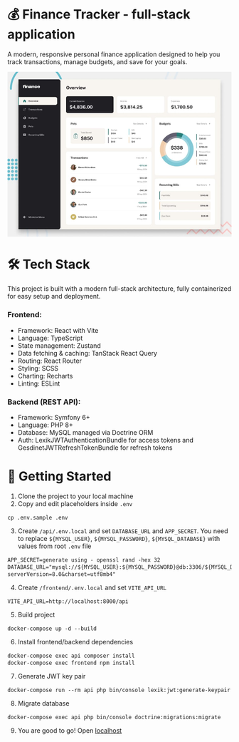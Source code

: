 # 💰 Finance Tracker - full-stack application

A modern, responsive personal finance application designed to help you track transactions, manage budgets, and save for your goals.

![Design preview for the Personal finance app coding challenge](./preview.jpg)

# 🛠️ Tech Stack
This project is built with a modern full-stack architecture, fully containerized for easy setup and deployment.
### Frontend: 
- Framework: React with Vite
- Language: TypeScript
- State management: Zustand
- Data fetching & caching: TanStack React Query
- Routing: React Router
- Styling: SCSS
- Charting: Recharts
- Linting: ESLint

### Backend (REST API):
- Framework: Symfony 6+
- Language: PHP 8+
- Database: MySQL managed via Doctrine ORM
- Auth: LexikJWTAuthenticationBundle for access tokens and GesdinetJWTRefreshTokenBundle for refresh tokens
  
# 🚀 Getting Started
1. Clone the project to your local machine
2. Copy and edit placeholders inside `.env`
 ````
 cp .env.sample .env
 ```` 
3. Create `/api/.env.local` and set `DATABASE_URL` and `APP_SECRET`. You need to replace `${MYSQL_USER}`, `${MYSQL_PASSWORD}`, `${MYSQL_DATABASE}` with values from root `.env` file
 ```
 APP_SECRET=generate using - openssl rand -hex 32
 DATABASE_URL="mysql://${MYSQL_USER}:${MYSQL_PASSWORD}@db:3306/${MYSQL_DATABASE}?serverVersion=8.0&charset=utf8mb4"
 ```
4. Create `/frontend/.env.local` and set `VITE_API_URL`
```
VITE_API_URL=http://localhost:8000/api
```
5. Build project
  ```
 docker-compose up -d --build
  ```
6. Install frontend/backend dependencies
  ```
 docker-compose exec api composer install
 docker-compose exec frontend npm install
  ```
7. Generate JWT key pair
```
docker-compose run --rm api php bin/console lexik:jwt:generate-keypair
```

8. Migrate database
```
docker-compose exec api php bin/console doctrine:migrations:migrate
```
9. You are good to go! Open [localhost](http://localhost/)
